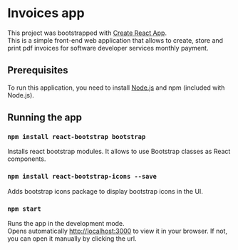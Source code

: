 # Invoices app

This project was bootstrapped with [Create React App](https://github.com/facebook/create-react-app).\
This is a simple front-end web application that allows to create, store and print pdf invoices for 
software developer services monthly payment.

## Prerequisites

To run this application, you need to install [Node.js](https://nodejs.org/) and npm (included with Node.js).

## Running the app

### `npm install react-bootstrap bootstrap`

Installs react bootstrap modules. It allows to use Bootstrap classes as React components.

### `npm install react-bootstrap-icons --save`

Adds bootstrap icons package to display bootstrap icons in the UI.
### `npm start`

Runs the app in the development mode.\
Opens automatically [http://localhost:3000](http://localhost:3000) to view it in your browser. 
If not, you can open it manually by clicking the url.